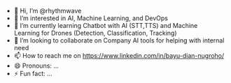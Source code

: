 - 👋 Hi, I’m @rhythmwave
- 👀 I’m interested in AI, Machine Learning, and DevOps
- 🌱 I’m currently learning Chatbot with AI (STT,TTS) and Machine Learning for Drones (Detection, Classification, Tracking)
- 💞️ I’m looking to collaborate on Company AI tools for helping with internal need
- 📫 How to reach me on https://www.linkedin.com/in/bayu-dian-nugroho/
- 😄 Pronouns: ...
- ⚡ Fun fact: ...

<!---
rhythmwave/rhythmwave is a ✨ special ✨ repository because its `README.md` (this file) appears on your GitHub profile.
You can click the Preview link to take a look at your changes.
--->
